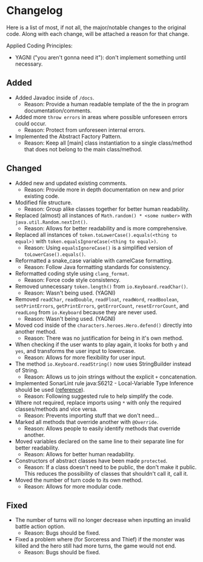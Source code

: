 # Changelog

Here is a list of most, if not all, the major/notable changes to the original code. Along with each change, will be attached a reason for that change.

Applied Coding Principles:

- YAGNI ("you aren't gonna need it"): don't implement something until necessary.

## Added

- Added Javadoc inside of `/docs`.
  - Reason: Provide a human readable template of the the in program documentation/comments.
- Added more `throw errors` in areas where possible unforeseen errors could occur.
  - Reason: Protect from unforeseen internal errors.
- Implemented the Abstract Factory Pattern.
  - Reason: Keep all [main] class instantiation to a single class/method that does not belong to the main class/method.

## Changed

- Added new and updated existing comments.
  - Reason: Provide more in depth documentation on new and prior existing code.
- Modified file structure.
  - Reason: Group alike classes together for better human readability.
- Replaced (almost) all instances of `Math.random() * <some number>` with `java.util.Random.nextInt()`.
  - Reason: Allows for better readability and is more comprehensive.
- Replaced all instances of `token.toLowerCase().equals(<thing to equal>)` with `token.equalsIgnoreCase(<thing to equal>)`.
  - Reason: Using `equalsIgnoreCase()` is a simplified version of `toLowerCase().equals()`.
- Reformatted a snake_case variable with camelCase formatting.
  - Reason: Follow Java formatting standards for consistency.
- Reformatted coding style using `clang_format`.
  - Reason: Force code style consistency.
- Removed unnecessary `token.length()` from `io.Keyboard.readChar()`.
  - Reason: Wasn't being used. (YAGNI)
- Removed `readChar`, `readDouble`, `readFloat`, `readWord`, `readBoolean`, `setPrintErrors`, `getPrintErrors`, `getErrorCount`, `resetErrorCount`, and `readLong` from `io.Keyboard` because they are never used.
  - Reason: Wasn't being used. (YAGNI)
- Moved cod inside of the `characters.heroes.Hero.defend()` directly into another method.
  - Reason: There was no justification for being in it's own method.
- When checking if the user wants to play again, it looks for both `y` and `yes`, and transforms the user input to lowercase.
  - Reason: Allows for more flexibility for user input.
- The method `io.Keyboard.readString()` now uses StringBuilder instead of String.
  - Reason: Allows us to join strings without the explicit `+` concatenation.
- Implemented SonarLint rule java:S6212 - Local-Variable Type Inference should be used ([reference](https://rules.sonarsource.com/java/type/Code%20Smell/RSPEC-6212?search=Local-Variable%20Type%20Inference%20should%20be%20used)).
  - Reason: Following suggested rule to help simplify the code.
- Where not required, replace imports using `*` with only the required classes/methods and vice versa.
  - Reason: Prevents importing stuff that we don't need...
- Marked all methods that override another with `@Override`.
  - Reason: Allows people to easily identify methods that override another.
- Moved variables declared on the same line to their separate line for better readability.
  - Reason: Allows for better human readability.
- Constructors of abstract classes have been made `protected`.
  - Reason: If a class doesn't need to be public, the don't make it public. This reduces the possibility of classes that shouldn't call it, call it.
- Moved the number of turn code to its own method.
  - Reason: Allows for more modular code.

## Fixed

- The number of turns will no longer decrease when inputting an invalid battle action option.
  - Reason: Bugs should be fixed.
- Fixed a problem where (for Sorceress and Thief) if the monster was killed and the hero still had more turns, the game would not end.
  - Reason: Bugs should be fixed.
